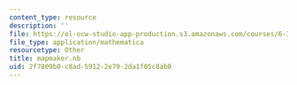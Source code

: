 ```yaml
---
content_type: resource
description: ''
file: https://ol-ocw-studio-app-production.s3.amazonaws.com/courses/6-370-the-battlecode-programming-competition-january-iap-2013/2f7809b0c8ad59122e792da1f05c8ab0_mapmaker.nb
file_type: application/mathematica
resourcetype: Other
title: mapmaker.nb
uid: 2f7809b0-c8ad-5912-2e79-2da1f05c8ab0
---
```

